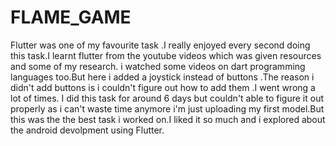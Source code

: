 # FLAME_GAME
Flutter was one of my favourite task .I really enjoyed every second doing this task.I learnt flutter from the youtube videos which was given resources and some of my research. i watched some videos on dart programming languages too.But here i added a joystick instead of buttons .The reason i didn't add buttons is i couldn't figure out how to add them .I went wrong a lot of times. I did this task for around 6 days but couldn't able to figure it out properly as i can't waste time anymore i'm just uploading my first model.But this was the the best task i worked on.I liked it so much and i explored about the android devolpment using Flutter.
